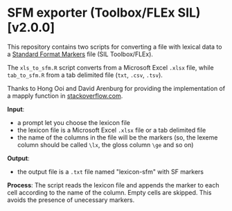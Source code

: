 # SFM exporter (Toolbox/FLEx SIL) [v2.0.0]

This repository contains two scripts for converting a file with lexical data to a [Standard Format Markers](http://www-01.sil.org/computing/shoebox/MDF_2000.pdf?_ga=GA1.2.1165924973.1480287656) file (SIL Toolbox/FLEx).

The `xls_to_sfm.R` script converts from a Microsoft Excel `.xlsx` file, while `tab_to_sfm.R` from a tab delimited file (`txt`, `.csv`, `.tsv`).

Thanks to Hong Ooi and David Arenburg for providing the implementation of a mapply function in [stackoverflow.com](http://stackoverflow.com/questions/25666170/r-subsetting-dataframe-in-for-loop-with-double-and-single-brackets).

**Input**:
- a prompt let you choose the lexicon file
- the lexicon file is a Microsoft Excel `.xlsx` file or a tab delimited file
- the name of the columns in the file will be the markers (so, the lexeme column should be called `\lx`, the gloss column `\ge` and so on)

**Output**:
- the output file is a `.txt` file named "lexicon-sfm" with SF markers

**Process**:
The script reads the lexicon file and appends the marker to each cell according to the name of the column. Empty cells are skipped. This avoids the presence of unecessary markers.
